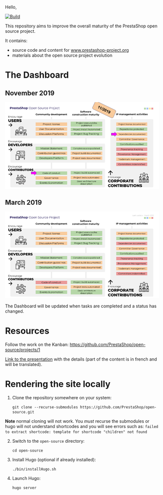 Hello,

[![Build](https://github.com/PrestaShop/open-source/actions/workflows/build.yml/badge.svg)](https://github.com/PrestaShop/open-source/actions/workflows/build.yml)

This repository aims to improve the overall maturity of the PrestaShop open source project.

It contains:
- source code and content for www.prestashop-project.org 
- materials about the open source project evolution

# The Dashboard

## November 2019

![DashBoard](content/images/2019-november.png)


## March 2019

![DashBoard](content/images/2019-march.png)

The Dashboard will be updated when tasks are completed and a status has changed.

# Resources

Follow the work on the Kanban: https://github.com/PrestaShop/open-source/projects/1

[Link to the presentation](https://docs.google.com/presentation/d/e/2PACX-1vTEbW-otnpKF8qrXMdgaMJg1HWYOqW4R2fVAXzw_YY-g0KubhlbPLVUVmutBoy4lvDUpWr736JO1aCG/pub) with the details (part of the content is in french and will be translated).

# Rendering the site locally

1. Clone the repository somewhere on your system:
    ```
    git clone --recurse-submodules https://github.com/PrestaShop/open-source.git
    ```

**Note** normal cloning will not work. You _must_ recurse the submodules or hugo will not understand shortcodes and you will see errors such as: 
  `failed to extract shortcode: template for shortcode "children" not found`

2. Switch to the `open-source` directory:
    ```
    cd open-source
    ```

3. Install Hugo (optional if already installed):
    ```
    ./bin/installHugo.sh
    ```

4. Launch Hugo:
    ```
    hugo server
    ```
